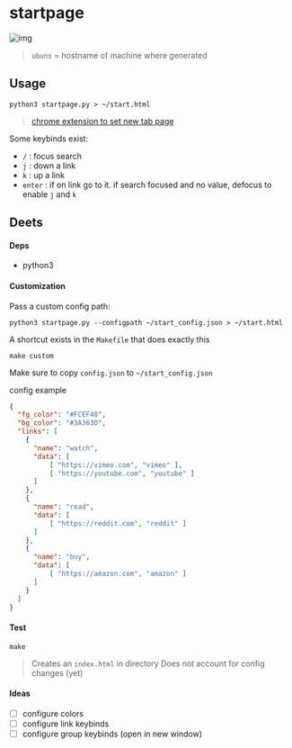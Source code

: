 # startpage

![img](http://i.imgur.com/HGHWrxa.jpg)

> `ubuns` = hostname of machine where generated

## Usage

```
python3 startpage.py > ~/start.html
```

> [chrome extension to set new tab page](https://chrome.google.com/webstore/detail/new-tab-redirect/icpgjfneehieebagbmdbhnlpiopdcmna)

Some keybinds exist:

- `/` : focus search
- `j` : down a link
- `k` : up a link
- `enter` : if on link go to it. if search focused and no value, defocus to enable `j` and `k`

## Deets

#### Deps

- python3

#### Customization

Pass a custom config path:

```
python3 startpage.py --configpath ~/start_config.json > ~/start.html
```

A shortcut exists in the `Makefile` that does exactly this

```
make custom
```

Make sure to copy `config.json` to `~/start_config.json`

config example

```json
{
  "fg_color": "#FCEF48",
  "bg_color": "#3A363D",
  "links": [
    {
      "name": "watch",
      "data": [
          [ "https://vimeo.com", "vimeo" ],
          [ "https://youtube.com", "youtube" ]
      ]
    },
    {
      "name": "read",
      "data": [
          [ "https://reddit.com", "reddit" ]
      ]
    },
    {
      "name": "buy",
      "data": [
          [ "https://amazon.com", "amazon" ]
      ]
    }
  ]
}
```

#### Test

```
make
```

> Creates an `index.html` in directory
> Does not account for config changes (yet)

#### Ideas

- [ ] configure colors
- [ ] configure link keybinds
- [ ] configure group keybinds (open in new window)
